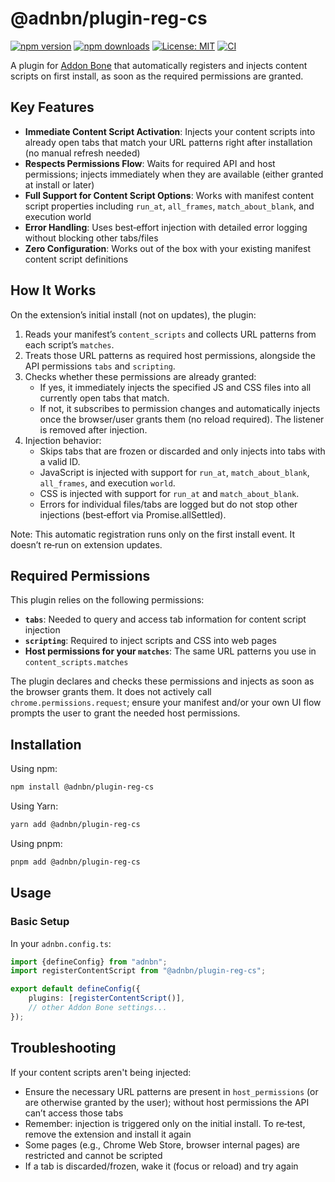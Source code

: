 # @adnbn/plugin-reg-cs

[![npm version](https://img.shields.io/npm/v/@adnbn/plugin-reg-cs.svg?logo=npm)](https://www.npmjs.com/package/@adnbn/plugin-reg-cs)
[![npm downloads](https://img.shields.io/npm/dm/@adnbn/plugin-reg-cs.svg)](https://www.npmjs.com/package/@adnbn/plugin-reg-cs)
[![License: MIT](https://img.shields.io/badge/License-MIT-yellow.svg)](LICENSE.md)
[![CI](https://github.com/addon-stack/plugin-reg-cs/actions/workflows/ci.yml/badge.svg)](https://github.com/addon-stack/plugin-reg-cs/actions/workflows/ci.yml)

A plugin for [Addon Bone](https://addonbone.com) that automatically registers and injects content scripts on first install, as soon as the required permissions are granted.

## Key Features

- **Immediate Content Script Activation**: Injects your content scripts into already open tabs that match your URL patterns right after installation (no manual refresh needed)
- **Respects Permissions Flow**: Waits for required API and host permissions; injects immediately when they are available (either granted at install or later)
- **Full Support for Content Script Options**: Works with manifest content script properties including `run_at`, `all_frames`, `match_about_blank`, and execution world
- **Error Handling**: Uses best‑effort injection with detailed error logging without blocking other tabs/files
- **Zero Configuration**: Works out of the box with your existing manifest content script definitions

## How It Works

On the extension’s initial install (not on updates), the plugin:

1. Reads your manifest’s `content_scripts` and collects URL patterns from each script’s `matches`.
2. Treats those URL patterns as required host permissions, alongside the API permissions `tabs` and `scripting`.
3. Checks whether these permissions are already granted:
   - If yes, it immediately injects the specified JS and CSS files into all currently open tabs that match.
   - If not, it subscribes to permission changes and automatically injects once the browser/user grants them (no reload required). The listener is removed after injection.
4. Injection behavior:
   - Skips tabs that are frozen or discarded and only injects into tabs with a valid ID.
   - JavaScript is injected with support for `run_at`, `match_about_blank`, `all_frames`, and execution `world`.
   - CSS is injected with support for `run_at` and `match_about_blank`.
   - Errors for individual files/tabs are logged but do not stop other injections (best‑effort via Promise.allSettled).

Note: This automatic registration runs only on the first install event. It doesn’t re‑run on extension updates.

## Required Permissions

This plugin relies on the following permissions:

- **`tabs`**: Needed to query and access tab information for content script injection
- **`scripting`**: Required to inject scripts and CSS into web pages
- **Host permissions for your `matches`**: The same URL patterns you use in `content_scripts.matches`

The plugin declares and checks these permissions and injects as soon as the browser grants them. It does not actively call `chrome.permissions.request`; ensure your manifest and/or your own UI flow prompts the user to grant the needed host permissions.

## Installation

Using npm:

```bash
npm install @adnbn/plugin-reg-cs
```

Using Yarn:

```bash
yarn add @adnbn/plugin-reg-cs
```

Using pnpm:

```bash
pnpm add @adnbn/plugin-reg-cs
```

## Usage

### Basic Setup

In your `adnbn.config.ts`:

```ts
import {defineConfig} from "adnbn";
import registerContentScript from "@adnbn/plugin-reg-cs";

export default defineConfig({
    plugins: [registerContentScript()],
    // other Addon Bone settings...
});
```

## Troubleshooting

If your content scripts aren't being injected:

- Ensure the necessary URL patterns are present in `host_permissions` (or are otherwise granted by the user); without host permissions the API can’t access those tabs
- Remember: injection is triggered only on the initial install. To re‑test, remove the extension and install it again
- Some pages (e.g., Chrome Web Store, browser internal pages) are restricted and cannot be scripted
- If a tab is discarded/frozen, wake it (focus or reload) and try again
